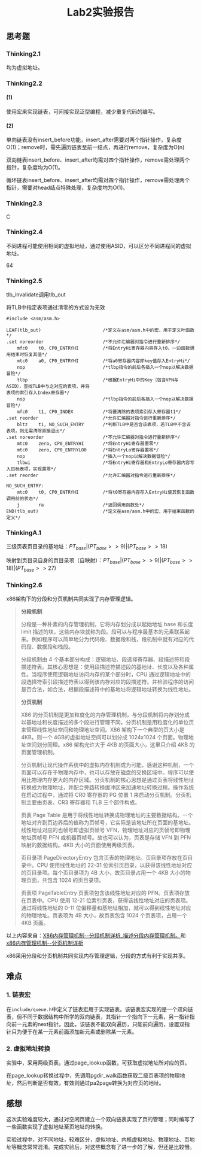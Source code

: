<h1 align="center">Lab2实验报告</h1>

## 思考题

### Thinking2.1

均为虚拟地址。

### Thinking2.2

#### (1)

使用宏来实现链表，可间接实现泛型编程，减少重复代码的编写。

#### (2)

单向链表没有insert_before功能，insert_after需要对两个指针操作，复杂度O(1)；remove时，需先遍历链表至前一结点，再进行remove，复杂度为O(n)

双向链表insert_before、insert_after均需对四个指针操作，remove需处理两个指针，复杂度均为O(1)。

循环链表insert_before、insert_after均需对四个指针操作，remove需处理两个指针，需要对head结点特殊处理，复杂度均为O(1)。

### Thinking2.3

C

### Thinking2.4

不同进程可能使用相同的虚拟地址，通过使用ASID，可以区分不同进程间的虚拟地址。

64

### Thinking2.5

tlb_invalidate调用tlb_out

将TLB中指定表项通过清零的方式设为无效

```assembly
#include <asm/asm.h>

LEAF(tlb_out)						/*定义在asm/asm.h中的宏，用于定义叶函数*/
.set noreorder						/*不允许汇编器对指令进行重新排序*/
	mfc0    t0, CP0_ENTRYHI			/*将EntryHi寄存器内容存入t0，一边函数调用结束时恢复其值*/
	mtc0    a0, CP0_ENTRYHI			/*将a0寄存器内容即key值存入EntryHi*/
	nop								/*tlbp指令的前后各插入一个nop以解决数据冒险*/
	tlbp							/*根据EntryHi中的Key（包含VPN与ASID），查找TLB中与之对应的表项，并将
表项的索引存入Index寄存器*/
	nop								/*tlbp指令的前后各插入一个nop以解决数据冒险*/
	mfc0    t1, CP0_INDEX			/*将要清除的表项索引存入寄存器t1*/
.set reorder						/*允许汇编器对指令进行重新排序*/
	bltz    t1, NO_SUCH_ENTRY		/*判断TLB中是否含该表项，若TLB中不含该表项，则无需清除直接退出*/
.set noreorder						/*不允许汇编器对指令进行重新排序*/
	mtc0    zero, CP0_ENTRYHI		/*将EntryHi寄存器置零*/
	mtc0    zero, CP0_ENTRYLO0		/*将EntryLo寄存器置零*/
	nop								/*插入一个nop以解决数据冒险*/
	tlbwi							/*将EntryHi寄存器和EntryLo寄存器内容写入目标表项，实现置零*/
.set reorder						/*允许汇编器对指令进行重新排序*/

NO_SUCH_ENTRY:
	mtc0    t0, CP0_ENTRYHI			/*将t0寄存器内容存入EntryHi使其恢复函数调用前的状态*/
	j       ra						/*返回调用函数处*/
END(tlb_out)						/*定义在asm/asm.h中的宏，用于结束函数的定义*/
```

### ThinkingA.1

三级页表页目录的基地址：$PT_{base}|(PT_{base} >> 9)|(PT_{base}>>18)$

映射到页目录自身的页目录项（自映射）：$PT_{base}|(PT_{base} >> 9)|(PT_{base}>>18)|(PT_{base}>>27)$

### Thinking2.6

x86架构下的分段和分页机制共同实现了内存管理逻辑。

>**分段机制**
>
>分段是一种朴素的内存管理机制，它将内存划分成以起始地址 base 和长度 limit 描述的块，这些内存块就称为段。段可以与程序最基本的元素联系起来。例如程序可以简单地分为代码段、数据段和栈，段机制中就有对应的代码段、数据段和栈段。
>
>分段机制由 4 个基本部分构成：逻辑地址、段选择寄存器、段描述符和段描述符表。其核心思想是：使用段描述符描述段的基地址、长度以及各种属性。当程序使用逻辑地址访问内存的某个部分时，CPU 通过逻辑地址中的段选择符索引段描述符表以得到该内存对应的段描述符。并检验程序的访问是否合法，如合法，根据段描述符中的基地址将逻辑地址转换为线性地址。
>
>**分页机制**
>
>X86 的分页机制是更加粒度化的内存管理机制，与分段机制将内存划分成以基地址和长度描述的多个段进行管理不同，分页机制是用粒度化的单位页来管理线性地址空间和物理地址空间。X86 架构下一个典型的页大小是 4KB，则一个 4GB的虚拟地址空间可以划分成 1024x1024 个页面。物理地址空间划分同理。x86 架构允许大于 4KB 的页面大小，这里只介绍 4KB 的页面管理机制。
>
>分页机制让现代操作系统中的虚拟内存机制成为可能，感谢这种机制，一个页面可以存在于物理内存中，也可以存放在磁盘的交换区域中。程序可以使用比物理内存更大的内存区域。分页机制的核心思想是通过页表将线性地址转换成为物理地址，并配合旁路转换缓冲区来加速地址转换过程。操作系统在启动过程中，通过将 CR0 寄存器的 PG 位置 1 来启动分页机制。分页机制主要由页表、CR3 寄存器和 TLB 三个部件构成。
>
>页表 Page Table 是用于将线性地址转换成物理地址的主要数据结构。一个地址对齐到页边界后的值称为页帧号，它实际是该地址所在页面的基地址。线性地址对应的也帧号即虚拟页帧号 VFN，物理地址对应的页帧号即物理地址页帧号 PFN 或机器页帧号。故也可以认为，页表是存储 VFN 到 PFN 映射的数据结构。4KB 大小的页面使用两级页表。
>
>页目录项 PageDirectoryEntry 包含页表的物理地址。页目录项存放在页目录中。CPU 使用线性地址的 22-31 位索引页目录，以获得该线性地址对应的页目录项。每个页目录项为 4B 大小，故页目录占用一个 4KB 大小的物理页面，共包含 1024 的页目录项。
>
>页表项 PageTableEntry 页表项包含该线性地址对应的 PFN。页表项存放在页表中。CPU 使用 12-21 位索引页表，获得该线性地址对应的页表项。通过将线性地址的 0-11 位偏移量和基地址相加，就可以得到线性地址对应的物理地址。页表项为 4B 大小，故页表包含 1024 个页表项，占用一个 4KB 页面。

以上内容来自：[X86内存管理机制--分段机制详析_描述分段内存管理机制。](https://blog.csdn.net/d1306937299/article/details/87874422)和[x86内存管理机制--分页机制详析](https://blog.csdn.net/d1306937299/article/details/87981860)

x86采用分段和分页机制共同实现内存管理逻辑，分段的方式有利于实现共享。

## 难点

### 1. 链表宏

在`include/queue.h`中定义了链表宏用于实现链表。该链表宏实现的是一个双向链表，但不同于数据结构中所学的双向链表，其指针一个指向下一元素，另一指针指向前一元素的next指针。因此，该链表不能双向遍历，只能前向遍历，设置双指针只为便于在某一元素前面添加新元素或删除某一元素。

### 2. 虚拟地址转换

实验中，采用两级页表。通过page_lookup函数，可获取虚拟地址所对应的页。

在page_lookup转换过程中，先调用pgdir_walk函数获取二级页表项的物理地址，然后判断是否有效，有效则通过pa2page转换为对应页的地址。

## 感想

这次实验难度较大，通过对空闲页建立一个双向链表实现了页的管理；同时编写了一些函数实现了虚拟地址至页地址的转换。

实验过程中，对不同地址，较难区分，虚拟地址、内核虚拟地址、物理地址、页地址等概念常常混淆。完成实验后，对这些概念有了进一步的了解，但还是比较懵。
